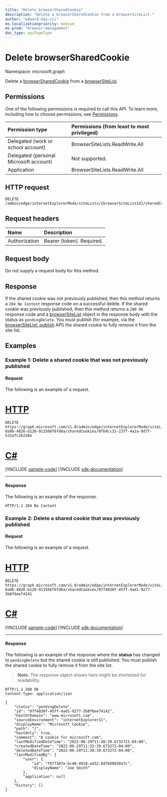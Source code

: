 ```yaml
---
title: "Delete browserSharedCookie"
description: "Delete a browserSharedCookie from a browserSiteList."
author: "edward-day-vii"
ms.localizationpriority: medium
ms.prod: "browser-management"
doc_type: apiPageType
---
```


# Delete browserSharedCookie
Namespace: microsoft.graph

Delete a [browserSharedCookie](../resources/browsersharedcookie.md) from a [browserSiteList](../resources/browsersitelist.md).

## Permissions
One of the following permissions is required to call this API. To learn more, including how to choose permissions, see [Permissions](/graph/permissions-reference).

|Permission type|Permissions (from least to most privileged)|
|:---|:---|
|Delegated (work or school account)|BrowserSiteLists.ReadWrite.All|
|Delegated (personal Microsoft account)|Not supported.|
|Application|BrowserSiteLists.ReadWrite.All|

## HTTP request

<!-- {
  "blockType": "ignored"
}
-->
``` http
DELETE /admin/edge/internetExplorerMode/siteLists/{browserSiteListId}/sharedCookies/{browserSharedCookieId}
```

## Request headers
|Name|Description|
|:---|:---|
|Authorization|Bearer {token}. Required.|

## Request body
Do not supply a request body for this method.

## Response

If the shared cookie was not previously published, then this method returns a `204 No Content` response code on a successful delete. If the shared cookie was previously published, then this method returns a `200 OK` response code and a [browserSiteList](../resources/browsersitelist.md) object in the response body with the status as `pendingDelete`. You must publish (for example, via the [browserSiteList: publish](../api/browsersitelist-publish.md) API) the shared cookie to fully remove it from the site list.

## Examples

### Example 1: Delete a shared cookie that was not previously published

#### Request
The following is an example of a request.
# [HTTP](#tab/http)
<!-- {
  "blockType": "request",
  "name": "delete_browsersharedcookie_v1_e1",
  "@odata.type": "microsoft.graph.browserSharedCookie",
  "sampleKeys": ["7cf831d2-8a9b-4826-b120-911566f6fd6a", "07b4cc32-237f-4a1a-9d7f-531efc26220e"]
}
-->
``` http
DELETE https://graph.microsoft.com/v1.0/admin/edge/internetExplorerMode/siteLists/7cf831d2-8a9b-4826-b120-911566f6fd6a/sharedCookies/07b4cc32-237f-4a1a-9d7f-531efc26220e
```

# [C#](#tab/csharp)
[!INCLUDE [sample-code](../includes/snippets/csharp/delete-browsersharedcookie-v1-e1-csharp-snippets.md)]
[!INCLUDE [sdk-documentation](../includes/snippets/snippets-sdk-documentation-link.md)]

---

#### Response
The following is an example of the response.
<!-- {
  "blockType": "response",
  "truncated": true
}
-->
``` http
HTTP/1.1 204 No Content
```

### Example 2: Delete a shared cookie that was previously published

#### Request
The following is an example of a request.
# [HTTP](#tab/http)
<!-- {
  "blockType": "request",
  "name": "delete_browsersharedcookie_v1_e2",
  "sampleKeys": ["7cf831d2-8a9b-4826-b120-911566f6fd6a", "07f4030f-45ff-4ad1-9277-3b8f6ee74141"]
}
-->
``` http
DELETE https://graph.microsoft.com/v1.0/admin/edge/internetExplorerMode/siteLists/7cf831d2-8a9b-4826-b120-911566f6fd6a/sharedCookies/07f4030f-45ff-4ad1-9277-3b8f6ee74141
```

# [C#](#tab/csharp)
[!INCLUDE [sample-code](../includes/snippets/csharp/delete-browsersharedcookie-v1-e2-csharp-snippets.md)]
[!INCLUDE [sdk-documentation](../includes/snippets/snippets-sdk-documentation-link.md)]

---

#### Response
The following is an example of the response where the **status** has changed to `pendingDelete` but the shared cookie is still published. You must publish the shared cookie to fully remove it from the site list.
>**Note:** The response object shown here might be shortened for readability.
<!-- {
  "blockType": "response",
  "truncated": true,
  "@odata.type": "microsoft.graph.browserSharedCookie"
}
-->
``` http
HTTP/1.1 200 OK
Content-Type: application/json

{
    "status": "pendingDelete",
    "id": "07f4030f-45ff-4ad1-9277-3b8f6ee74141",
    "hostOrDomain": "www.microsoft.com",
    "sourceEnvironment": "internetExplorer11",
    "displayName": "Microsoft Cookie",
    "path": "/",
    "hostOnly": true,
    "comment": "A cookie for microsoft.com",
    "lastModifiedDateTime": "2022-06-29T11:38:39.6732721-04:00",
    "createdDateTime": "2022-06-29T11:32:39.673272-04:00",
    "deletedDateTime": "2022-06-29T11:38:39.673272-04:00",
    "lastModifiedBy": {
        "user": {
            "id": "f6ff107e-bc40-4918-a432-8d7b60030a7c",
            "displayName": "Joe Smith"
        },
        "application": null
    },
    "history": []
}
```
